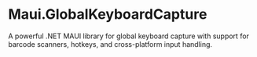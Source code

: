 # Maui.GlobalKeyboardCapture
A powerful .NET MAUI library for global keyboard capture with support for barcode scanners, hotkeys, and cross-platform input handling.
